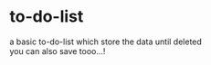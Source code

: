 # to-do-list
a basic to-do-list which store the data until deleted <br>
you can also save tooo...! 
